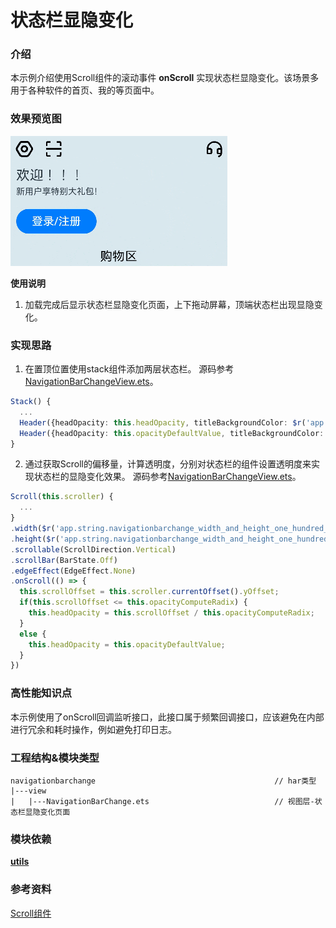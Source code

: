 # 状态栏显隐变化

### 介绍

本示例介绍使用Scroll组件的滚动事件 **onScroll** 实现状态栏显隐变化。该场景多用于各种软件的首页、我的等页面中。

### 效果预览图

![](../../entry/src/main/resources/base/media/navigation_bar_change.gif)

**使用说明**
1. 加载完成后显示状态栏显隐变化页面，上下拖动屏幕，顶端状态栏出现显隐变化。

### 实现思路
1. 在置顶位置使用stack组件添加两层状态栏。 源码参考[NavigationBarChangeView.ets](./src/main/ets/view/NavigationBarChange.ets)。

```ts
Stack() {
  ...
  Header({headOpacity: this.headOpacity, titleBackgroundColor: $r('app.color.ohos_id_color_background'), isTop: false});
  Header({headOpacity: this.opacityDefaultValue, titleBackgroundColor: $r('app.color.navigationbarchange_transparent_color'), isTop: true});
}
```

2. 通过获取Scroll的偏移量，计算透明度，分别对状态栏的组件设置透明度来实现状态栏的显隐变化效果。 源码参考[NavigationBarChangeView.ets](./src/main/ets/view/NavigationBarChange.ets)。

```ts
Scroll(this.scroller) {
  ...
}
.width($r('app.string.navigationbarchange_width_and_height_one_hundred_percent'))
.height($r('app.string.navigationbarchange_width_and_height_one_hundred_percent'))
.scrollable(ScrollDirection.Vertical)
.scrollBar(BarState.Off)
.edgeEffect(EdgeEffect.None)
.onScroll(() => {
  this.scrollOffset = this.scroller.currentOffset().yOffset;
  if(this.scrollOffset <= this.opacityComputeRadix) {
    this.headOpacity = this.scrollOffset / this.opacityComputeRadix;
  }
  else {
    this.headOpacity = this.opacityDefaultValue;
  }
})
```

### 高性能知识点

本示例使用了onScroll回调监听接口，此接口属于频繁回调接口，应该避免在内部进行冗余和耗时操作，例如避免打印日志。

### 工程结构&模块类型

   ```
   navigationbarchange                                        // har类型
   |---view
   |   |---NavigationBarChange.ets                            // 视图层-状态栏显隐变化页面 
   ```

### 模块依赖

[**utils**](../../common/utils)

### 参考资料

[Scroll组件](https://developer.huawei.com/consumer/cn/doc/harmonyos-references/ts-container-scroll-0000001821000913)
